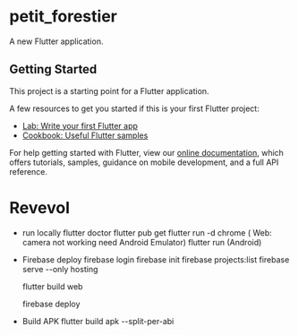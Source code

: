 # petit_forestier

A new Flutter application.

## Getting Started

This project is a starting point for a Flutter application.

A few resources to get you started if this is your first Flutter project:

- [Lab: Write your first Flutter app](https://flutter.dev/docs/get-started/codelab)
- [Cookbook: Useful Flutter samples](https://flutter.dev/docs/cookbook)

For help getting started with Flutter, view our
[online documentation](https://flutter.dev/docs), which offers tutorials,
samples, guidance on mobile development, and a full API reference.

# Revevol

* run locally
    flutter doctor
    flutter pub get
    flutter run -d chrome ( Web: camera not working need Android Emulator)
    flutter run (Android)


* Firebase deploy
    firebase login
    firebase init
    firebase projects:list
    firebase serve --only hosting

    flutter build web

    firebase deploy

* Build APK
    flutter build apk --split-per-abi


